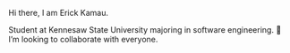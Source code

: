 Hi there, I am Erick Kamau.

Student at Kennesaw State University majoring in software engineering.
👯 I’m looking to collaborate with everyone.





